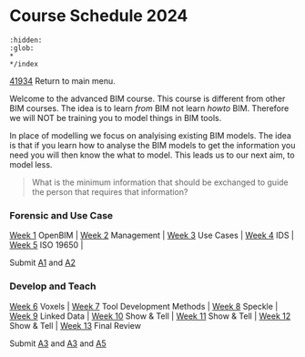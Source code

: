 # Course Schedule  2024

```{toctree}
:hidden:
:glob:
*
*/index
```

[41934](/) Return to main menu.

Welcome to the advanced BIM course. This course is different from other BIM courses. The idea  is to learn _from_ BIM not learn _howto_ BIM. Therefore we will NOT be training you to model things in BIM tools.

In place of modelling we focus on analyising existing BIM models. The idea is that if you learn how to analyse the BIM models to get the information you need you will then know the what to model. This leads us to our next aim, to model less. 

>What is the minimum information that should be exchanged to guide the person that requires that information?

<!-- a menu for the schedule-->

### Forensic and Use Case

[Week 1](/Schedule/01)  OpenBIM  |
[Week 2](/Schedule/02)  Management |
[Week 3](/Schedule/03) Use Cases |
[Week 4](/Schedule/04) IDS |
[Week 5](/Schedule/05) ISO 19650 |

Submit [A1] and [A2]

### Develop and Teach

[Week 6](/Schedule/06) Voxels |
[Week 7](/Schedule/07) Tool Development Methods |
[Week 8](/Schedule/08) Speckle |
[Week 9](/Schedule/09) Linked Data |
[Week 10](/Schedule/10) Show & Tell |
[Week 11](/Schedule/11) Show & Tell |
[Week 12](/Schedule/12) Show & Tell |
[Week 13](/Schedule/13) Final Review

Submit [A3] and [A3] and [A5]


<!-- LINKS -->
[A1]: /Assignments/A1
[A2]: /Assignments/A2
[A3]: /Assignments/A3
[A4]: /Assignments/A4
[A5]: /Assignments/A5
[BIM]: /Concepts/BIM
[(Open)BIM]: /Concepts/OpenBIM
[entities]: /Concepts/Entities
[properties]: /Concepts/Properties

